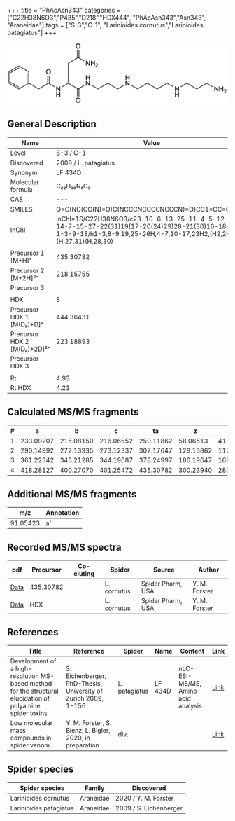 +++
title = "PhAcAsn343"
categories = ["C22H38N6O3","P435","D218","HDX444",
"PhAcAsn343","Asn343",
"Araneidae"]
tags = ["S-3","C-1",
"Larinioides cornutus","Larinioides patagiatus"]
+++

![](/img/PhAcAsn343.png)

## General Description

| Name                        | Value                |
|-----------------------------|----------------------|
| Level                       | S-3 / C-1                   |
| Discovered                  | 2009 / L. patagiatus |
| Synonym                     | LF 434D              |
| Molecular formula           | C₂₂H₃₈N₆O₃           |
| CAS                         | ---                  |
| SMILES | O=C(NC(CC(N)=O)C(NCCCNCCCCNCCCN)=O)CC1=CC=CC=C1  |
| InChI  | InChI=1S/C22H38N6O3/c23-10-6-13-25-11-4-5-12-26-14-7-15-27-22(31)19(17-20(24)29)28-21(30)16-18-8-2-1-3-9-18/h1-3,8-9,19,25-26H,4-7,10-17,23H2,(H2,24,29)(H,27,31)(H,28,30)  |
|                             |                      |
| Precursor 1 [M+H]⁺          | 435.30782            |
| Precursor 2 [M+2H]²⁺        | 218.15755            |
| Precursor 3                 |                      |
|                             |                      |
| HDX                         | 8                    |
| Precursor HDX 1 [M(D₈)+D]⁺   | 444.36431            |
| Precursor HDX 2 [M(D₈)+2D]²⁺ | 223.18893            |
| Precursor HDX 3             |                      |
|                             |                      |
| Rt                          | 4.93                     |
| Rt HDX                      | 4.21                    |

## Calculated MS/MS fragments

| # | a         | b         | c         | ta        | z         | y         | tz        |
|---|-----------|-----------|-----------|-----------|-----------|-----------|-----------|
| 1 | 233.09207 | 215.08150 | 216.06552 | 250.11862 | 58.06513 | 41.03858 | 75.09167 |
| 2 | 290.14992 | 272.13935 | 273.12337 | 307.17647 | 129.13862 | 112.11208 | 146.16517 |
| 3 | 361.22342 | 343.21285 | 344.19687 | 378.24997 | 186.19647 | 169.16993 | 203.22302 |
| 4 | 418.28127 | 400.27070 | 401.25472 | 435.30782 | 300.23940 | 283.21285 | 317.26595 |

## Additional MS/MS fragments

| m/z       | Annotation |
|-----------|------------|
| 91.05423  | a'         |

## Recorded MS/MS spectra

| pdf | Precursor | Co-eluting | Spider | Source | Author |
|-----|-----------|------------|--------|--------|--------|
| [Data](/pdf/L-cornutus/435_PhAcAsn343_Lc.pdf) |  435.30782 |           | L. cornutus | Spider Pharm, USA | Y. M. Forster |
| [Data](/pdf/L-cornutus/435_PhAcAsn343_Lc_HDX.pdf) |  HDX |           | L. cornutus | Spider Pharm, USA | Y. M. Forster |

## References

| Title                                                                                                      | Reference                                                     | Spider        | Name    | Content       | Link                                                               |
|------------------------------------------------------------------------------------------------------------|---------------------------------------------------------------|---------------|---------|---------------|--------------------------------------------------------------------|
| Development of a high-resolution MS-based method for the structural elucidation of polyamine spider toxins | S. Eichenberger, PhD-Thesis, University of Zurich 2009, 1-156 | L. patagiatus | LF 434D | nLC-ESI-MS/MS, Amino acid analysis | [Link](https://www.zora.uzh.ch/id/eprint/12787/1/Eichenberger.pdf) |
| Low molecular mass compounds in spider venom      | Y. M. Forster, S. Bienz, L. Bigler, 2020, in preparation          | div.       |   |   | [Link](unknown) |

## Spider species

| Spider species         | Family    | Discovered             |
|------------------------|-----------|------------------------|
| Larinioides cornutus | Araneidae | 2020 / Y. M. Forster |
| Larinioides patagiatus | Araneidae | 2009 / S. Eichenberger |